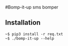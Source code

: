 #Bomp-it-up
sms bomper

## Installation

    ~$ pip3 install -r req.txt
    ~$ ./bomp-it-up --help



